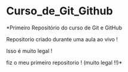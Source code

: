 # **Curso_de_Git_Github**
 *Primeiro Repositório do curso de Git e GitHub

Repositorio criado durante uma aula ao vivo !

Isso é muito legal !

fiz o meu primeiro repositorio ! (muito legal !!)*
